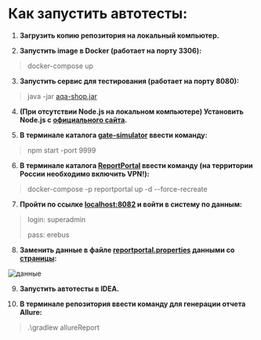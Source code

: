 # Как запустить автотесты:
1. **Загрузить копию репозитория на локальный компьютер.**

2. **Запустить image в Docker (работает на порту 3306):**
> docker-compose up

3. **Запустить сервис для тестирования (работает на порту 8080):** 
> java -jar [aqa-shop.jar](aqa-shop.jar)

4. **(При отсутствии Node.js на локальном компьютере) Установить Node.js с [официального сайта](https://nodejs.org/en/download).**

5. **В терминале каталога [gate-simulator](gate-simulator) ввести команду:**
> npm start -port 9999 

6. **В терминале каталога [ReportPortal](ReportPortal) ввести команду (на территории России необходимо включить VPN!):**
> docker-compose -p reportportal up -d --force-recreate

7. **Пройти по ссылке [localhost:8082](http://localhost:8082/ui/#login) и войти в систему по данным:**
> login: superadmin
> 
> pass: erebus

8. **Заменить данные в файле [reportportal.properties](src%2Ftest%2Fresources%2Freportportal.properties) данными со [страницы](http://localhost:8082/ui/#user-profile):**

![данные](https://github.com/MeritRa/diploma/assets/113490038/d0c128cb-e6d2-4ffb-b9fc-5b09ab74d088)

9. **Запустить автотесты в IDEA.**

10. **В терминале репозитория ввести команду для генерации отчета Allure:**

> .\gradlew allureReport